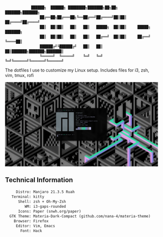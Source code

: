 
```
			██████╗  ██████╗ ████████╗███████╗██╗██╗     ███████╗███████╗
     			██╔══██╗██╔═══██╗╚══██╔══╝██╔════╝██║██║     ██╔════╝██╔════╝
     			██║  ██║██║   ██║   ██║   █████╗  ██║██║     █████╗  ███████╗
     			██║  ██║██║   ██║   ██║   ██╔══╝  ██║██║     ██╔══╝  ╚════██║
     			██████╔╝╚██████╔╝   ██║   ██║     ██║███████╗███████╗███████║
    			╚═════╝  ╚═════╝    ╚═╝   ╚═╝     ╚═╝╚══════╝╚══════╝╚══════╝
```                                                          

The dotfiles I use to customize my Linux setup. Includes files for i3, zsh, vim, tmux, rofi

![](screenshots/Apr-06-2020-13:57.png)

## Technical Information
```
     Distro: Manjaro 21.3.5 Ruah
   Terminal: kitty
      Shell: zsh + Oh-My-Zsh
         WM: i3-gaps-rounded
      Icons: Paper (snwh.org/paper)
  GTK Theme: Materia-Dark-Compact (github.com/nana-4/materia-theme)
    Browser: Firefox
     Editor: Vim, Emacs
       Font: Hack
```
